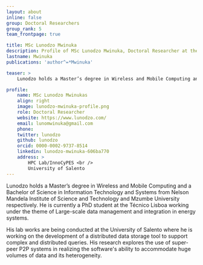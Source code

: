 ```yaml
---
layout: about
inline: false
group: Doctoral Researchers
group_rank: 5
team_frontpage: true

title: MSc Lunodzo Mwinuka
description: Profile of MSc Lunodzo Mwinuka, Doctoral Researcher at the FEELab Group.
lastname: Mwinuka
publications: 'author^=*Mwinuka'

teaser: >
    Lunodzo holds a Master’s degree in Wireless and Mobile Computing and a Bachelor of Science in Information Technology and Systems from Nelson Mandela Institute of Science and Technology and Mzumbe University respectively. He is currently a PhD student at the Técnico Lisboa working under the theme of Large-scale data management and integration in energy systems.

profile:
    name: MSc Lunodzo Mwinukas
    align: right
    image: lunodzo-mwinuka-profile.png
    role: Doctoral Researcher
    website: https://www.lunodzo.com/
    email: lunomwinuka@gmail.com
    phone:
    twitter: lunodzo
    github: lunodzo
    orcid: 0000-0002-9737-8514
    linkedin: lunodzo-mwinuka-606ba770
    address: >
        HPC Lab/InnoCyPES <br />
        University of Salento
---
```


Lunodzo holds a Master’s degree in Wireless and Mobile Computing and a Bachelor of Science in Information Technology and Systems from Nelson Mandela Institute of Science and Technology and Mzumbe University respectively. He is currently a PhD student at the Técnico Lisboa working under the theme of Large-scale data management and integration in energy systems.

His lab works are being conducted at the University of Salento where he is working on the development of a distributed data storage tool to support complex and distributed queries. His research explores the use of super-peer P2P systems in realizing the software's ability to accommodate huge volumes of data and its heterogeneity.
